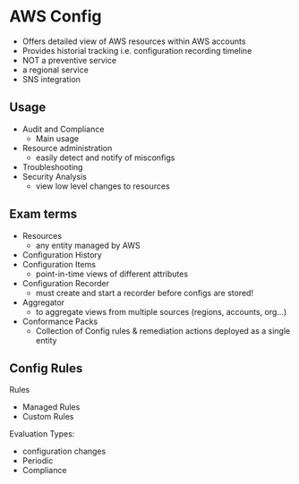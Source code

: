 # AWS Config
- Offers detailed view of  AWS resources within AWS accounts
- Provides historial tracking i.e. configuration recording timeline
- NOT a preventive service
- a regional service
- SNS integration

## Usage
- Audit and Compliance
  - Main usage
- Resource administration
  - easily detect and notify of misconfigs
- Troubleshooting
- Security Analysis
  - view low level changes to resources

## Exam terms
- Resources
  - any entity managed by AWS
- Configuration History
- Configuration Items
  - point-in-time views of different attributes
- Configuration Recorder
  - must create and start a recorder before configs are stored!
- Aggregator
  - to aggregate views from multiple sources (regions, accounts, org...)  
- Conformance Packs
  - Collection of Config rules & remediation actions deployed as a single entity

## Config Rules

Rules 
- Managed Rules 
- Custom Rules

Evaluation Types:
- configuration changes
- Periodic
- Compliance 

 

